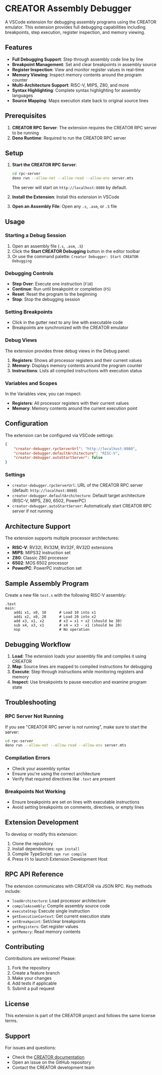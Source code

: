 # CREATOR Assembly Debugger

A VSCode extension for debugging assembly programs using the CREATOR emulator. This extension provides full debugging capabilities including breakpoints, step execution, register inspection, and memory viewing.

## Features

- **Full Debugging Support**: Step through assembly code line by line
- **Breakpoint Management**: Set and clear breakpoints in assembly source
- **Register Inspection**: View and monitor register values in real-time
- **Memory Viewing**: Inspect memory contents around the program counter
- **Multi-Architecture Support**: RISC-V, MIPS, Z80, and more
- **Syntax Highlighting**: Complete syntax highlighting for assembly languages
- **Source Mapping**: Maps execution state back to original source lines

## Prerequisites

1. **CREATOR RPC Server**: The extension requires the CREATOR RPC server to be running
2. **Deno Runtime**: Required to run the CREATOR RPC server

## Setup

1. **Start the CREATOR RPC Server**:

    ```bash
    cd rpc-server
    deno run --allow-net --allow-read --allow-env server.mts
    ```

    The server will start on `http://localhost:8080` by default.

2. **Install the Extension**: Install this extension in VSCode

3. **Open an Assembly File**: Open any `.s`, `.asm`, or `.S` file

## Usage

### Starting a Debug Session

1. Open an assembly file (`.s`, `.asm`, `.S`)
2. Click the **Start CREATOR Debugging** button in the editor toolbar
3. Or use the command palette: `Creator Debugger: Start CREATOR Debugging`

### Debugging Controls

- **Step Over**: Execute one instruction (`F10`)
- **Continue**: Run until breakpoint or completion (`F5`)
- **Reset**: Reset the program to the beginning
- **Stop**: Stop the debugging session

### Setting Breakpoints

- Click in the gutter next to any line with executable code
- Breakpoints are synchronized with the CREATOR emulator

### Debug Views

The extension provides three debug views in the Debug panel:

1. **Registers**: Shows all processor registers and their current values
2. **Memory**: Displays memory contents around the program counter
3. **Instructions**: Lists all compiled instructions with execution status

### Variables and Scopes

In the Variables view, you can inspect:

- **Registers**: All processor registers with their current values
- **Memory**: Memory contents around the current execution point

## Configuration

The extension can be configured via VSCode settings:

```json
{
    "creator-debugger.rpcServerUrl": "http://localhost:8080",
    "creator-debugger.defaultArchitecture": "RISC-V",
    "creator-debugger.autoStartServer": false
}
```

### Settings

- `creator-debugger.rpcServerUrl`: URL of the CREATOR RPC server (default: `http://localhost:8080`)
- `creator-debugger.defaultArchitecture`: Default target architecture (RISC-V, MIPS, Z80, 6502, PowerPC)
- `creator-debugger.autoStartServer`: Automatically start CREATOR RPC server if not running

## Architecture Support

The extension supports multiple processor architectures:

- **RISC-V**: RV32I, RV32M, RV32F, RV32D extensions
- **MIPS**: MIPS32 instruction set
- **Z80**: Classic Z80 processor
- **6502**: MOS 6502 processor
- **PowerPC**: PowerPC instruction set

## Sample Assembly Program

Create a new file `test.s` with the following RISC-V assembly:

```assembly
.text
main:
    addi x1, x0, 10      # Load 10 into x1
    addi x2, x0, 20      # Load 20 into x2
    add x3, x1, x2       # x3 = x1 + x2 (should be 30)
    sub x4, x3, x1       # x4 = x3 - x1 (should be 20)
    nop                  # No operation
```

## Debugging Workflow

1. **Load**: The extension loads your assembly file and compiles it using CREATOR
2. **Map**: Source lines are mapped to compiled instructions for debugging
3. **Execute**: Step through instructions while monitoring registers and memory
4. **Inspect**: Use breakpoints to pause execution and examine program state

## Troubleshooting

### RPC Server Not Running

If you see "CREATOR RPC server is not running", make sure to start the server:

```bash
cd rpc-server
deno run --allow-net --allow-read --allow-env server.mts
```

### Compilation Errors

- Check your assembly syntax
- Ensure you're using the correct architecture
- Verify that required directives like `.text` are present

### Breakpoints Not Working

- Ensure breakpoints are set on lines with executable instructions
- Avoid setting breakpoints on comments, directives, or empty lines

## Extension Development

To develop or modify this extension:

1. Clone the repository
2. Install dependencies: `npm install`
3. Compile TypeScript: `npm run compile`
4. Press `F5` to launch Extension Development Host

## RPC API Reference

The extension communicates with CREATOR via JSON RPC. Key methods include:

- `loadArchitecture`: Load processor architecture
- `compileAssembly`: Compile assembly source code
- `executeStep`: Execute single instruction
- `getExecutionContext`: Get current execution state
- `setBreakpoint`: Set/clear breakpoints
- `getRegisters`: Get register values
- `getMemory`: Read memory contents

## Contributing

Contributions are welcome! Please:

1. Fork the repository
2. Create a feature branch
3. Make your changes
4. Add tests if applicable
5. Submit a pull request

## License

This extension is part of the CREATOR project and follows the same license terms.

## Support

For issues and questions:

- Check the [CREATOR documentation](https://creator.herokuapp.com)
- Open an issue on the GitHub repository
- Contact the CREATOR development team
